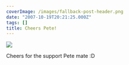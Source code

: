 ```yaml
---
coverImage: /images/fallback-post-header.png
date: "2007-10-19T20:21:25.000Z"
tags: []
title: Cheers Pete!
---
```


![](https://www.mikecann.co.uk/Images/Others/cheerspete.png)

Cheers for the support Pete mate :D
